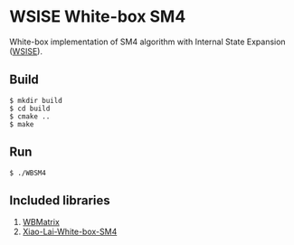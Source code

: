 # WSISE White-box SM4 

White-box implementation of SM4 algorithm with Internal State Expansion ([WSISE](http://www.jcr.cacrnet.org.cn/CN/Y2020/V7/I3/358)).

## Build

```
$ mkdir build
$ cd build
$ cmake ..
$ make
```

## Run

```
$ ./WBSM4
```

## Included libraries
1. [WBMatrix](https://github.com/Nexus-TYF/WBMatrix)<br>
2. [Xiao-Lai-White-box-SM4](https://github.com/Nexus-TYF/Xiao-Lai-White-box-SM4)<br>